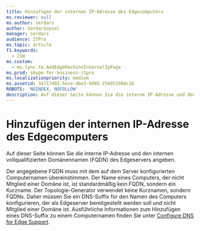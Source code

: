 ```yaml
---
title: Hinzufügen der internen IP-Adresse des Edgecomputers
ms.reviewer: null
ms.author: serdars
author: SerdarSoysal
manager: serdars
audience: ITPro
ms.topic: article
f1.keywords:
  - CSH
ms.custom:
  - ms.lync.tb.AddEdgeMachineInternalIpPage
ms.prod: skype-for-business-itpro
ms.localizationpriority: medium
ms.assetid: 34717d03-5ece-4be3-9d05-25497250dc16
ROBOTS: 'NOINDEX, NOFOLLOW'
description: Auf dieser Seite können Sie die interne IP-Adresse und den internen vollqualifizierten Domänennamen (FQDN) des Edgeservers angeben.
---
```


# <a name="add-edge-machine-internal-ip"></a>Hinzufügen der internen IP-Adresse des Edgecomputers

Auf dieser Seite können Sie die interne IP-Adresse und den internen vollqualifizierten Domänennamen (FQDN) des Edgeservers angeben.

Der angegebene FQDN muss mit dem auf dem Server konfigurierten Computernamen übereinstimmen. Der Name eines Computers, der nicht Mitglied einer Domäne ist, ist standardmäßig kein FQDN, sondern ein Kurzname. Der Topologie-Generator verwendet keine Kurznamen, sondern FQDNs. Daher müssen Sie ein DNS-Suffix für den Namen des Computers konfigurieren, der als Edgeserver bereitgestellt werden soll und nicht Mitglied einer Domäne ist. Ausführliche Informationen zum Hinzufügen eines DNS-Suffix zu einem Computernamen finden Sie unter [Configure DNS for Edge Support](/previous-versions/office/lync-server-2013/lync-server-2013-configure-dns-for-edge-support).